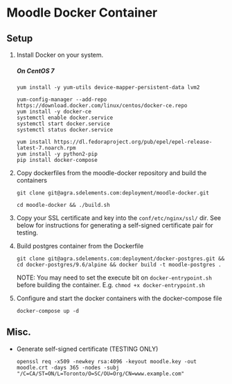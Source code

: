 # Moodle Docker Container

## Setup

1. Install Docker on your system.
    ##### On CentOS 7
    ```
    yum install -y yum-utils device-mapper-persistent-data lvm2
    
    yum-config-manager --add-repo https://download.docker.com/linux/centos/docker-ce.repo
    yum install -y docker-ce
    systemctl enable docker.service
    systemctl start docker.service
    systemctl status docker.service
    
    yum install https://dl.fedoraproject.org/pub/epel/epel-release-latest-7.noarch.rpm
    yum install -y python2-pip
    pip install docker-compose
    ```

2. Copy dockerfiles from the moodle-docker repository and build the containers
    ```
    git clone git@agra.sdelements.com:deployment/moodle-docker.git
    
    cd moodle-docker && ./build.sh
    ```

3. Copy your SSL certificate and key into the `conf/etc/nginx/ssl/` dir. See below for instructions for generating a self-signed certificate pair for testing. 

4. Build postgres container from the Dockerfile
    ```
    git clone git@agra.sdelements.com:deployment/docker-postgres.git && cd docker-postgres/9.6/alpine && docker build -t moodle-postgres .
    ```
    NOTE: You may need to set the execute bit on `docker-entrypoint.sh` before building the container. E.g. `chmod +x docker-entrypoint.sh`

5. Configure and start the docker containers with the docker-compose file
    ```
    docker-compose up -d
    ```

## Misc.

* Generate self-signed certificate (TESTING ONLY)

    ```
    openssl req -x509 -newkey rsa:4096 -keyout moodle.key -out moodle.crt -days 365 -nodes -subj "/C=CA/ST=ON/L=Toronto/O=SC/OU=Org/CN=www.example.com"
    ```
